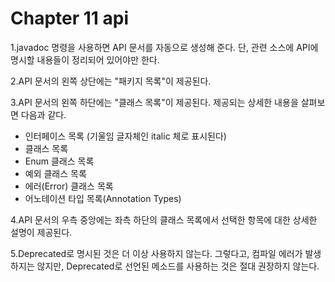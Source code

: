 # Chapter 11 api
1.javadoc 명령을 사용하면 API 문서를 자동으로 생성해 준다.
단, 관련 소스에 API에 명시할 내용들이 정리되어 있어야만 한다.

2.API 문서의 왼쪽 상단에는 "패키지 목록"이 제공된다. 

3.API 문서의 왼쪽 하단에는 "클래스 목록"이 제공된다. 제공되는 상세한 내용을 살펴보면 다음과 같다.
- 인터페이스 목록 (기울임 글자체인 italic 체로 표시된다)
- 클래스 목록
- Enum 클래스 목록
- 예외 클래스 목록
- 에러(Error) 클래스 목록
- 어노테이션 타입 목록(Annotation Types)

4.API 문서의 우측 중앙에는 좌측 하단의 클래스 목록에서 선택한 항목에 대한 상세한 설명이 제공된다. 

5.Deprecated로 명시된 것은 더 이상 사용하지 않는다. 그렇다고, 컴파일 에러가 발생하지는 않지만, Deprecated로 선언된 메소드를 사용하는 것은 절대 권장하지 않는다. 